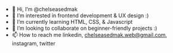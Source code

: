 - 👋 Hi, I’m @chelseasedmak
- 👀 I’m interested in frontend development & UX design :) 
- 🌱 I’m currently learning HTML, CSS, & Javascript
- 💞️ I’m looking to collaborate on beginner-friendly projects :) 
- 📫 How to reach me linkedin, chelseasedmak.web@gmail.com, instagram, twitter 

<!---
chelseasedmak/chelseasedmak is a ✨ special ✨ repository because its `README.md` (this file) appears on your GitHub profile.
You can click the Preview link to take a look at your changes.
--->
